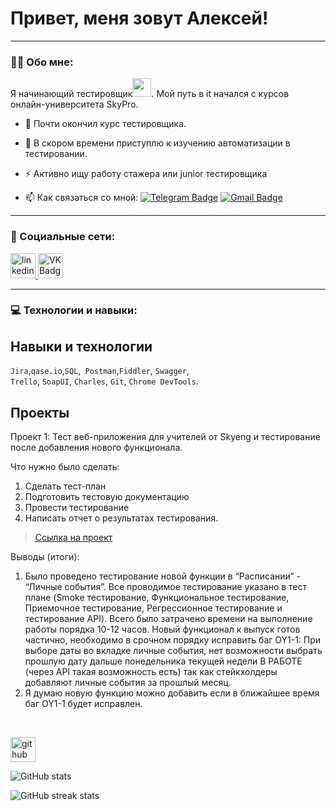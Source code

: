 
# Привет, меня зовут Алексей!

---

### :man_technologist: Обо мне:

Я начинающий тестировщик<img src="https://media.giphy.com/media/WUlplcMpOCEmTGBtBW/giphy.gif" width="30px">. Мой путь в it начался с курсов онлайн-университета SkyPro.

- :telescope: Почти окончил курс тестировщика.

- :seedling: В скором времени приступлю к изучению автоматизации в тестировании.

- :zap: Активно ищу работу стажера или junior тестировщика

- :mailbox: Как связаться со мной: [![Telegram Badge](https://img.shields.io/badge/-aleksei_1van0v-blue?style=flat&logo=Telegram&logoColor=white)](https://t.me/aleksei_1van0v) [![Gmail Badge](https://img.shields.io/badge/-Gmail-red?style=flat&logo=Gmail&logoColor=white)](mailto:ivanovaleksey.work@gmail.com)

---

### 🤝 Социальные сети:

  <div id="badges">
    <a href="https://www.linkedin.com/in/aleksei-ivanov-v/" target="_blank">
      <img src="https://cdn-icons-png.flaticon.com/512/2504/2504799.png" width="40" height="40" alt="linkedin" />
    </a>
    <a href="https://vk.com/crazy_chesl" target="_blank">
      <img src="https://cdn-icons-png.flaticon.com/512/145/145813.png" width="40" height="40" alt="VK Badge"/>
    </a>
  </div>

---

### 💻 Технологии и навыки:

## Навыки и технологии
``Jira``,``qase.io``,``SQL``,`` Postman``,``Fiddler``, ``Swagger``, <br> ``Trello``,
``SoapUI``, ``Charles``, ``Git``, ``Chrome DevTools``.

## Проекты

<p> Проект 1: Тест веб-приложения для учителей от Skyeng и тестирование после добавления нового функционала.</p>
<p>Что нужно было сделать:<p>
<ol>
  <li>Сделать тест-план</li>
  <li>Подготовить тестовую документацию</li>
  <li>Провести тестирование</li>
  <li>Написать отчет о результатах тестирования.</li>
</ol>


> <a href="https://drive.google.com/drive/folders/1STTSGlFaNtC3hNwXn8Ue7xgZHkbVERwt?usp=sharing">Ссылка на проект</a>
> 
> 
 
 <p>Выводы (итоги):<p>
<ol>
  <li>Было проведено тестирование новой функции в “Расписании” - “Личные события”. Все проводимое тестирование указано в тест плане (Smoke тестирование, Функциональное тестирование, Приемочное тестирование, Регрессионное тестирование и тестирование API). Всего было затрачено времени на выполнение работы порядка 10-12 часов. Новый функционал к выпуск готов частично, необходимо в срочном порядку исправить баг OY1-1: При выборе даты во вкладке личные события, нет возможности выбрать прошлую дату дальше понедельника текущей недели
В РАБОТЕ
(через API такая возможность есть) так как стейкхолдеры добавляют личные события за прошлый месяц.</li>
  <li> Я думаю новую функцию можно добавить если в ближайшее время баг OY1-1 будет исправлен.</li>
</ol>


<br> 



[<img src='https://cdn.jsdelivr.net/npm/simple-icons@3.0.1/icons/github.svg' alt='github' height='40'>](https://github.com/Ivan0vAleksei)  

![GitHub stats](https://github-readme-stats.vercel.app/api?username=Ivan0vAleksei&show_icons=true)  

![GitHub streak stats](https://streak-stats.demolab.com/?user=Ivan0vAleksei)  


